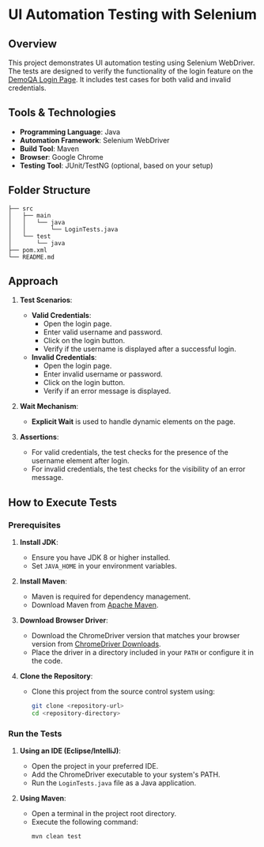# UI Automation Testing with Selenium

## Overview
This project demonstrates UI automation testing using Selenium WebDriver. The tests are designed to verify the functionality of the login feature on the [DemoQA Login Page](https://demoqa.com/login). It includes test cases for both valid and invalid credentials.

## Tools & Technologies
- **Programming Language**: Java
- **Automation Framework**: Selenium WebDriver
- **Build Tool**: Maven
- **Browser**: Google Chrome
- **Testing Tool**: JUnit/TestNG (optional, based on your setup)

## Folder Structure
```
├── src
│   ├── main
│   │   └── java
│   │       └── LoginTests.java    
│   └── test
│       └── java
├── pom.xml                       
└── README.md                     
```

## Approach
1. **Test Scenarios**:
   - **Valid Credentials**:
     - Open the login page.
     - Enter valid username and password.
     - Click on the login button.
     - Verify if the username is displayed after a successful login.
   - **Invalid Credentials**:
     - Open the login page.
     - Enter invalid username or password.
     - Click on the login button.
     - Verify if an error message is displayed.

2. **Wait Mechanism**:
   - **Explicit Wait** is used to handle dynamic elements on the page.

3. **Assertions**:
   - For valid credentials, the test checks for the presence of the username element after login.
   - For invalid credentials, the test checks for the visibility of an error message.

## How to Execute Tests

### Prerequisites
1. **Install JDK**:
   - Ensure you have JDK 8 or higher installed.
   - Set `JAVA_HOME` in your environment variables.

2. **Install Maven**:
   - Maven is required for dependency management.
   - Download Maven from [Apache Maven](https://maven.apache.org/download.cgi).

3. **Download Browser Driver**:
   - Download the ChromeDriver version that matches your browser version from [ChromeDriver Downloads](https://sites.google.com/a/chromium.org/chromedriver/).
   - Place the driver in a directory included in your `PATH` or configure it in the code.

4. **Clone the Repository**:
   - Clone this project from the source control system using:
     ```bash
     git clone <repository-url>
     cd <repository-directory>
     ```

### Run the Tests
1. **Using an IDE (Eclipse/IntelliJ)**:
   - Open the project in your preferred IDE.
   - Add the ChromeDriver executable to your system's PATH.
   - Run the `LoginTests.java` file as a Java application.

2. **Using Maven**:
   - Open a terminal in the project root directory.
   - Execute the following command:
     ```bash
     mvn clean test
     ```
